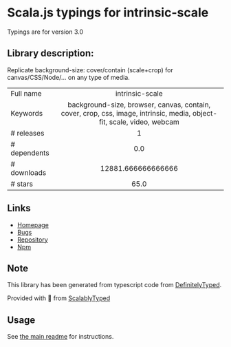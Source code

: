 
# Scala.js typings for intrinsic-scale

Typings are for version 3.0

## Library description:
Replicate background-size: cover/contain (scale+crop) for canvas/CSS/Node/… on any type of media.

|                    |                 |
| ------------------ | :-------------: |
| Full name          | intrinsic-scale |
| Keywords           | background-size, browser, canvas, contain, cover, crop, css, image, intrinsic, media, object-fit, scale, video, webcam |
| # releases         | 1 |
| # dependents       | 0.0 |
| # downloads        | 12881.666666666666 |
| # stars            | 65.0 |

## Links
- [Homepage](https://github.com/fregante/intrinsic-scale#readme)
- [Bugs](https://github.com/fregante/intrinsic-scale/issues)
- [Repository](https://github.com/fregante/intrinsic-scale)
- [Npm](https://www.npmjs.com/package/intrinsic-scale)
    


## Note
This library has been generated from typescript code from [DefinitelyTyped](https://definitelytyped.org).

Provided with :purple_heart: from [ScalablyTyped](https://github.com/oyvindberg/ScalablyTyped)

## Usage
See [the main readme](../../readme.md) for instructions.


